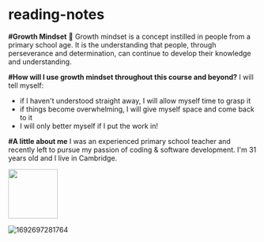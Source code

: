 # reading-notes


**#Growth Mindset** 🌻
Growth mindset is a concept instilled in people from a primary school age. It is the understanding that people, through perseverance and determination, can continue to develop their knowledge and understanding.

**#How will I use growth mindset throughout this course and beyond?**
I will tell myself:
- if I haven't understood straight away, I will allow myself time to grasp it
- if things become overwhelming, I will give myself space and come back to it
- I will only better myself if I put the work in!

**#A little about me**
I was an experienced primary school teacher and recently left to pursue my passion of coding & software development.
I'm 31 years old and I live in Cambridge. 

<img src="https://github.com/FikretAslan/reading-notes/assets/135455155/ea6b7f97-d81e-4627-8716-4604d9ae1fd3" width="100" height="100">

![1692697281764](https://github.com/FikretAslan/reading-notes/assets/135455155/ea6b7f97-d81e-4627-8716-4604d9ae1fd3)









